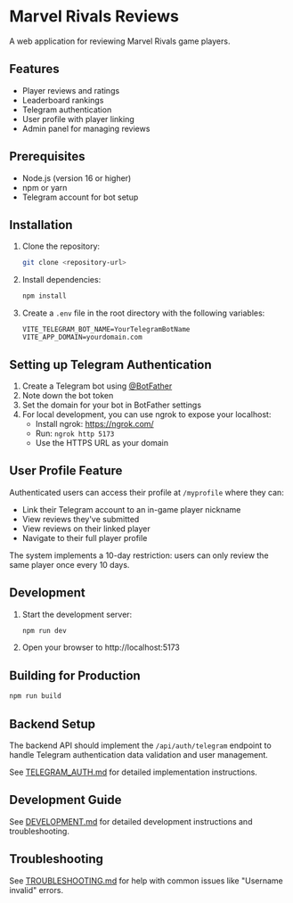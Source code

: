 # Marvel Rivals Reviews

A web application for reviewing Marvel Rivals game players.

## Features

- Player reviews and ratings
- Leaderboard rankings
- Telegram authentication
- User profile with player linking
- Admin panel for managing reviews

## Prerequisites

- Node.js (version 16 or higher)
- npm or yarn
- Telegram account for bot setup

## Installation

1. Clone the repository:
   ```bash
   git clone <repository-url>
   ```

2. Install dependencies:
   ```bash
   npm install
   ```

3. Create a `.env` file in the root directory with the following variables:
   ```env
   VITE_TELEGRAM_BOT_NAME=YourTelegramBotName
   VITE_APP_DOMAIN=yourdomain.com
   ```

## Setting up Telegram Authentication

1. Create a Telegram bot using [@BotFather](https://t.me/BotFather)
2. Note down the bot token
3. Set the domain for your bot in BotFather settings
4. For local development, you can use ngrok to expose your localhost:
   - Install ngrok: https://ngrok.com/
   - Run: `ngrok http 5173`
   - Use the HTTPS URL as your domain

## User Profile Feature

Authenticated users can access their profile at `/myprofile` where they can:
- Link their Telegram account to an in-game player nickname
- View reviews they've submitted
- View reviews on their linked player
- Navigate to their full player profile

The system implements a 10-day restriction: users can only review the same player once every 10 days.

## Development

1. Start the development server:
   ```bash
   npm run dev
   ```

2. Open your browser to http://localhost:5173

## Building for Production

```bash
npm run build
```

## Backend Setup

The backend API should implement the `/api/auth/telegram` endpoint to handle Telegram authentication data validation and user management.

See [TELEGRAM_AUTH.md](src/TELEGRAM_AUTH.md) for detailed implementation instructions.

## Development Guide

See [DEVELOPMENT.md](DEVELOPMENT.md) for detailed development instructions and troubleshooting.

## Troubleshooting

See [TROUBLESHOOTING.md](TROUBLESHOOTING.md) for help with common issues like "Username invalid" errors.